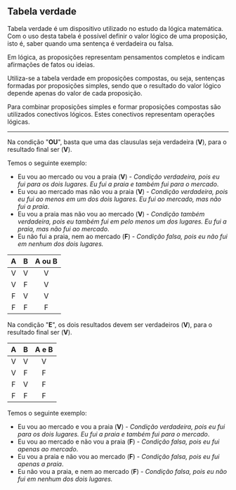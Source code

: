 ## Tabela verdade

Tabela verdade é um dispositivo utilizado no estudo da lógica matemática. Com o uso desta tabela é possível definir o valor lógico de uma proposição, isto é, saber quando uma sentença é verdadeira ou falsa.

Em lógica, as proposições representam pensamentos completos e indicam afirmações de fatos ou ideias.

Utiliza-se a tabela verdade em proposições compostas, ou seja, sentenças formadas por proposições simples, sendo que o resultado do valor lógico depende apenas do valor de cada proposição.

Para combinar proposições simples e formar proposições compostas são utilizados conectivos lógicos. Estes conectivos representam operações lógicas.

------

Na condição "**OU**", basta que uma das clausulas seja verdadeira (**V**), para o resultado final ser (**V**).

Temos o seguinte exemplo:

- Eu vou ao mercado ou vou a praia (**V**) - *Condição verdadeira, pois eu fui para os dois lugares. Eu fui a praia e também fui para o mercado*.
- Eu vou ao mercado mas não vou a praia (**V**) - *Condição verdadeira, pois eu fui ao menos em um dos dois lugares. Eu fui ao mercado, mas não fui a praia*.
- Eu vou a praia mas não vou ao mercado (**V**) - *Condição também verdadeira, pois eu também fui em pelo menos um dos lugares. Eu fui a praia, mas não fui ao mercado*.
- Eu não fui a praia, nem ao mercado (**F**) - *Condição falsa, pois eu não fui em nenhum dos dois lugares.*

|  A   |  B   | A ou B |
| :--: | :--: | :----: |
|  V   |  V   |   V    |
|  V   |  F   |   V    |
|  F   |  V   |   V    |
|  F   |  F   |   F    |



Na condição "**E**", os dois resultados devem ser verdadeiros (**V**), para o resultado final ser (**V**).

|  A   |  B   | A e B |
| :--: | :--: | :---: |
|  V   |  V   |   V   |
|  V   |  F   |   F   |
|  F   |  V   |   F   |
|  F   |  F   |   F   |

Temos o seguinte exemplo:

- Eu vou ao mercado e vou a praia (**V**) - *Condição verdadeira, pois eu fui para os dois lugares. Eu fui a praia e também fui para o mercado*.
- Eu vou ao mercado e não vou a praia (**F**) - *Condição falsa, pois eu fui apenas ao mercado*.
- Eu vou a praia e não vou ao mercado (**F**) - *Condição falsa, pois eu fui apenas a praia*.
- Eu não vou a praia, e nem ao mercado (**F**) - *Condição falsa, pois eu não fui em nenhum dos dois lugares.*
